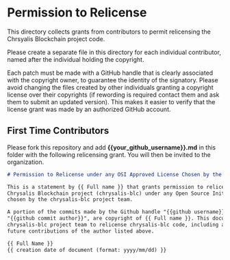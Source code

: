 # Permission to Relicense

This directory collects grants from contributors to permit relicensing the Chrsyalis Blockchain project code.

Please create a separate file in this directory for each individual contributor, named after the individual holding the copyright.

Each patch must be made with a GitHub handle that is clearly associated with the copyright owner, to guarantee the identity of the signatory. Please avoid changing the files created by other individuals granting a copyright license over their copyrights (if rewording is required contact them and ask them to submit an updated version). This makes it easier to verify that the license grant was made by an authorized GitHub account.

## First Time Contributors

Please fork this repository and add **{{your_github_username}}.md** in this folder with the following relicensing grant. You will then be invited to the organization.

```md
# Permission to Relicense under any OSI Approved License Chosen by the chrysalis-blc Project Team

This is a statement by {{ Full name }} that grants permission to relicense its copyrights in the
Chrysalis Blockchain project (chrysalis-blc) under any Open Source Initiative approved license
chosen by the chrysalis-blc project team.

A portion of the commits made by the Github handle "{{github username}}", with commit author 
"{{github commit author}}", are copyright of {{ Full name }}. This document hereby grants the
chrysalis-blc project team to relicense chrysalis-blc code, including all past, present and
future contributions of the author listed above.

{{ Full Name }}  
{{ creation date of document (format: yyyy/mm/dd) }}
```

